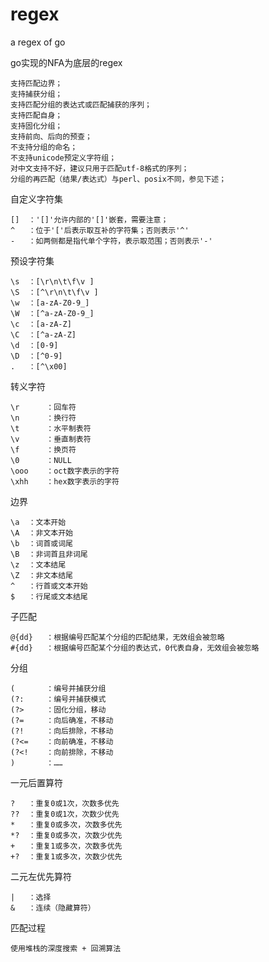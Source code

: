 regex
=====
a regex of go

go实现的NFA为底层的regex

	支持匹配边界；
	支持捕获分组；
	支持匹配分组的表达式或匹配捕获的序列；
	支持匹配自身；
	支持固化分组；
	支持前向、后向的预查；
	不支持分组的命名；
	不支持unicode预定义字符组；
	对中文支持不好，建议只用于匹配utf-8格式的序列；
	分组的再匹配（结果/表达式）与perl、posix不同，参见下述；

自定义字符集

  	[]	：'[]'允许内部的'[]'嵌套，需要注意；
	^	：位于'['后表示取互补的字符集；否则表示'^'
	-	：如两侧都是指代单个字符，表示取范围；否则表示'-'

预设字符集

	\s	：[\r\n\t\f\v ]
	\S	：[^\r\n\t\f\v ]
	\w	：[a-zA-Z0-9_]
	\W	：[^a-zA-Z0-9_]
	\c	：[a-zA-Z]
	\C	：[^a-zA-Z]
	\d	：[0-9]
	\D	：[^0-9]
	.  	：[^\x00]

转义字符

	\r		：回车符
	\n		：换行符
	\t		：水平制表符
	\v		：垂直制表符
	\f		：换页符
	\0		：NULL
	\ooo	：oct数字表示的字符
	\xhh	：hex数字表示的字符

边界

	\a	：文本开始
	\A	：非文本开始
	\b	：词首或词尾
	\B	：非词首且非词尾
	\z	：文本结尾
	\Z	：非文本结尾
	^	：行首或文本开始
	$	：行尾或文本结尾

子匹配

	@{dd}	：根据编号匹配某个分组的匹配结果，无效组会被忽略
	#{dd}	：根据编号匹配某个分组的表达式，0代表自身，无效组会被忽略

分组

	(		：编号并捕获分组
	(?:		：编号并捕获模式
	(?>		：固化分组，移动
	(?=		：向后确准，不移动
	(?!		：向后排除，不移动
	(?<=	：向前确准，不移动
	(?<!	：向前排除，不移动
	) 		：……

一元后置算符

	?	：重复0或1次，次数多优先
	??	：重复0或1次，次数少优先
	*	：重复0或多次，次数多优先
	*?	：重复0或多次，次数少优先
	+	：重复1或多次，次数多优先
	+?	：重复1或多次，次数少优先

二元左优先算符

	|	：选择
	&	：连续（隐藏算符）

匹配过程
	
	使用堆栈的深度搜索 + 回溯算法
